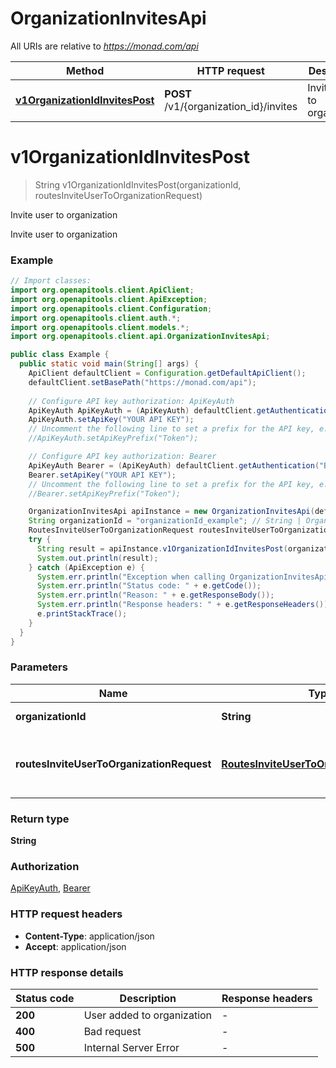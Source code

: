 # OrganizationInvitesApi

All URIs are relative to *https://monad.com/api*

| Method | HTTP request | Description |
|------------- | ------------- | -------------|
| [**v1OrganizationIdInvitesPost**](OrganizationInvitesApi.md#v1OrganizationIdInvitesPost) | **POST** /v1/{organization_id}/invites | Invite user to organization |


<a id="v1OrganizationIdInvitesPost"></a>
# **v1OrganizationIdInvitesPost**
> String v1OrganizationIdInvitesPost(organizationId, routesInviteUserToOrganizationRequest)

Invite user to organization

Invite user to organization

### Example
```java
// Import classes:
import org.openapitools.client.ApiClient;
import org.openapitools.client.ApiException;
import org.openapitools.client.Configuration;
import org.openapitools.client.auth.*;
import org.openapitools.client.models.*;
import org.openapitools.client.api.OrganizationInvitesApi;

public class Example {
  public static void main(String[] args) {
    ApiClient defaultClient = Configuration.getDefaultApiClient();
    defaultClient.setBasePath("https://monad.com/api");
    
    // Configure API key authorization: ApiKeyAuth
    ApiKeyAuth ApiKeyAuth = (ApiKeyAuth) defaultClient.getAuthentication("ApiKeyAuth");
    ApiKeyAuth.setApiKey("YOUR API KEY");
    // Uncomment the following line to set a prefix for the API key, e.g. "Token" (defaults to null)
    //ApiKeyAuth.setApiKeyPrefix("Token");

    // Configure API key authorization: Bearer
    ApiKeyAuth Bearer = (ApiKeyAuth) defaultClient.getAuthentication("Bearer");
    Bearer.setApiKey("YOUR API KEY");
    // Uncomment the following line to set a prefix for the API key, e.g. "Token" (defaults to null)
    //Bearer.setApiKeyPrefix("Token");

    OrganizationInvitesApi apiInstance = new OrganizationInvitesApi(defaultClient);
    String organizationId = "organizationId_example"; // String | Organization ID
    RoutesInviteUserToOrganizationRequest routesInviteUserToOrganizationRequest = new RoutesInviteUserToOrganizationRequest(); // RoutesInviteUserToOrganizationRequest | Request body for inviting a user to an organization
    try {
      String result = apiInstance.v1OrganizationIdInvitesPost(organizationId, routesInviteUserToOrganizationRequest);
      System.out.println(result);
    } catch (ApiException e) {
      System.err.println("Exception when calling OrganizationInvitesApi#v1OrganizationIdInvitesPost");
      System.err.println("Status code: " + e.getCode());
      System.err.println("Reason: " + e.getResponseBody());
      System.err.println("Response headers: " + e.getResponseHeaders());
      e.printStackTrace();
    }
  }
}
```

### Parameters

| Name | Type | Description  | Notes |
|------------- | ------------- | ------------- | -------------|
| **organizationId** | **String**| Organization ID | |
| **routesInviteUserToOrganizationRequest** | [**RoutesInviteUserToOrganizationRequest**](RoutesInviteUserToOrganizationRequest.md)| Request body for inviting a user to an organization | |

### Return type

**String**

### Authorization

[ApiKeyAuth](../README.md#ApiKeyAuth), [Bearer](../README.md#Bearer)

### HTTP request headers

 - **Content-Type**: application/json
 - **Accept**: application/json

### HTTP response details
| Status code | Description | Response headers |
|-------------|-------------|------------------|
| **200** | User added to organization |  -  |
| **400** | Bad request |  -  |
| **500** | Internal Server Error |  -  |

